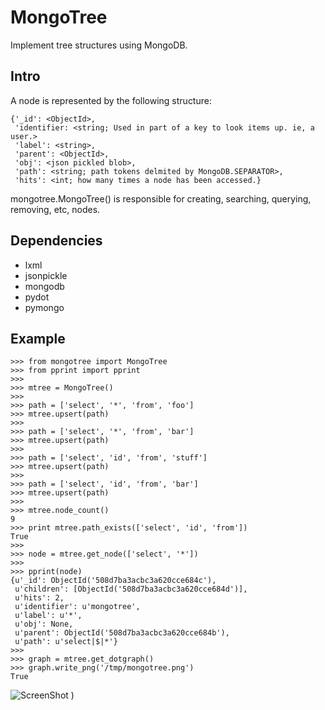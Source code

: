 MongoTree
=========

Implement tree structures using MongoDB. 

Intro
-----

A node is represented by the following structure:

    {'_id': <ObjectId>,
     'identifier: <string; Used in part of a key to look items up. ie, a user.>
     'label': <string>,
     'parent': <ObjectId>,
     'obj': <json pickled blob>,
     'path': <string; path tokens delmited by MongoDB.SEPARATOR>,
     'hits': <int; how many times a node has been accessed.}
    
mongotree.MongoTree() is responsible for creating, searching, querying,
removing, etc, nodes.

Dependencies
------------
- lxml
- jsonpickle
- mongodb
- pydot
- pymongo

Example
-------

    >>> from mongotree import MongoTree
    >>> from pprint import pprint
    >>> 
    >>> mtree = MongoTree()
    >>> 
    >>> path = ['select', '*', 'from', 'foo']
    >>> mtree.upsert(path)
    >>> 
    >>> path = ['select', '*', 'from', 'bar']
    >>> mtree.upsert(path)
    >>> 
    >>> path = ['select', 'id', 'from', 'stuff']
    >>> mtree.upsert(path)
    >>> 
    >>> path = ['select', 'id', 'from', 'bar']
    >>> mtree.upsert(path)
    >>>
    >>> mtree.node_count()
    9
    >>> print mtree.path_exists(['select', 'id', 'from'])
    True
    >>>
    >>> node = mtree.get_node(['select', '*'])
    >>>
    >>> pprint(node)
    {u'_id': ObjectId('508d7ba3acbc3a620cce684c'),
     u'children': [ObjectId('508d7ba3acbc3a620cce684d')],
     u'hits': 2,
     u'identifier': u'mongotree',
     u'label': u'*',
     u'obj': None,
     u'parent': ObjectId('508d7ba3acbc3a620cce684b'),
     u'path': u'select|$|*'}
    >>> 
    >>> graph = mtree.get_dotgraph()
    >>> graph.write_png('/tmp/mongotree.png')
    True
    
![ScreenShot](https://raw.github.com/i-saumitra/Voice-controlled-MP3-Player/master/screenshot.jpg)
)
    